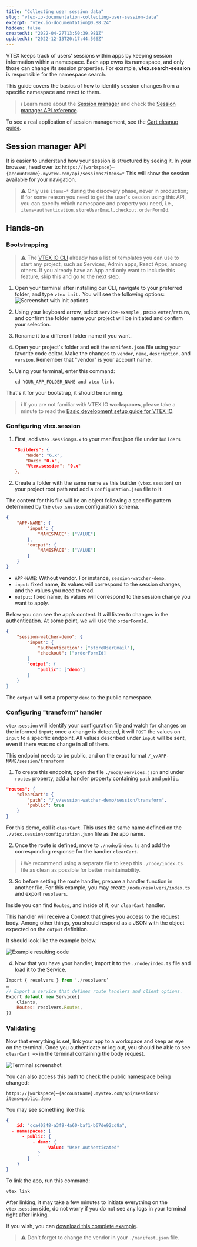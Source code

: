 ```yaml
---
title: "Collecting user session data"
slug: "vtex-io-documentation-collecting-user-session-data"
excerpt: "vtex.io-documentation@0.88.24"
hidden: false
createdAt: "2022-04-27T13:50:39.981Z"
updatedAt: "2022-12-13T20:17:44.566Z"
---
```


VTEX keeps track of users’ sessions within apps by keeping session information within a namespace. Each app owns its namespace, and only those can change its session properties. For example, **vtex.search-session** is responsible for the namespace search.

This guide covers the basics of how to identify session changes from a specific namespace  and react to them.

> ℹ️ Learn more about the [Session manager](https://help.vtex.com/tutorial/using-session-manager-to-track-browsing-sessions-in-vtex-stores--1pA0tqsD4BFnJYhQ7ORQBd) and check the [Session manager API reference](https://developers.vtex.com/vtex-rest-api/reference/session-manager-api-overview).

To see a real application of session management, see the [Cart cleanup guide](https://developers.vtex.com/vtex-developer-docs/docs/vtex-io-documentation-cleaning-cart-data-on-log-out).

## Session manager API

It is easier to understand how your session is structured by seeing it. In your browser, head over to:
`https://{workspace}–{accountName}.myvtex.com/api/sessions?items=*`
This will show the session available for your navigation.

> ⚠️ Only use `items=*` during the discovery phase, never in production; if for some reason you need to get the user's session using this API, you can specify which namespace and property you need, i.e.,
> `items=authentication.storeUserEmail,checkout.orderFormId`.

## Hands-on

### Bootstrapping

> ⚠️ The [VTEX IO CLI](https://developers.vtex.com/vtex-developer-docs/docs/vtex-io-documentation-vtex-io-cli-install) already has a list of templates you can use to start any project, such as Services, Admin apps, React Apps, among others. If you already have an App and only want to include this feature, skip this and go to the next step.

1. Open your terminal after installing our CLI, navigate to your preferred folder, and type `vtex init.`
   You will see the following options:
   ![Screenshot with init options](https://raw.githubusercontent.com/vtexdocs/dev-portal-content/main/images/vtex-io-documentation-collecting-user-session-data-0.png)

2. Using your keyboard arrow, select `service-example` , press `enter`/`return`, and confirm the folder name your project will be initiated and confirm your selection.

3. Rename it to a different folder name if you want.

4. Open your project's folder and edit the `manifest.json` file using your favorite code editor. Make the changes to `vendor`, `name`, `description`, and `version`. Remember that "vendor" is your account name.

5. Using your terminal, enter this command:

   ```
   cd YOUR_APP_FOLDER_NAME and vtex link.
   ```

That's it for your bootstrap, it should be running.

> ℹ️ If you are not familiar with VTEX IO **workspaces**, please take a minute to read the [Basic development setup guide for VTEX IO](https://developers.vtex.com/vtex-developer-docs/docs/vtex-io-documentation-2-basic-development-setup-in-vtex-io).

### Configuring vtex.session

1. First, add `vtex.session@0.x` to your manifest.json file under `builders`

   ```json
   "Builders": {
       "Node": "6.x",
       "Docs: "0.x",
       "Vtex.session": "0.x"
   },
   ```

2. Create a folder with the same name as this builder (`vtex.session`) on your project root path and add a `configuration.json` file to it.

The content for this file will be an object following a specific pattern determined by the `vtex.session` configuration schema.

```json
{
    "APP-NAME": {
        "input": {
            "NAMESPACE": ["VALUE"]
        },
        "output": {
            "NAMESPACE": ["VALUE"]
        }
    }
}
```

- `APP-NAME`: Without vendor. For instance, `session-watcher-demo`.
- `input`: fixed name, its values will correspond to the session changes, and the values you need to read.
- `output`: fixed name, its values will correspond to the session change you want to apply.

Below you can see the app’s content. It will listen to changes in the authentication. At some point, we will use the `orderFormId`.

```json
{
    "session-watcher-demo": {
        "input": {
            "authentication": ["storeUserEmail"],
            "checkout": ["orderFormId]
        }
        "output": {
            "public": ["demo"]
        }
    }
} 
```

The `output` will set a property `demo` to the public namespace.

### Configuring "transform" handler

`vtex.session` will identify your configuration file and watch for changes on the informed `input`; once a change is detected, it will `POST` the values on `input` to a specific endpoint. All values described under `input` will be sent, even if there was no change in all of them.

This endpoint needs to be public, and on the exact format `/_v/APP-NAME/session/transform`

1. To create this endpoint, open the file `./node/services.json` and under `routes` property, add a handler property containing `path` and `public`.

```json
"routes": {
    "clearCart": {
        "path": "/_v/session-watcher-demo/session/transform",
        "public": true
    }
}
```

For this demo, call it `clearCart`. This uses the same name defined on the `./vtex.session/configuration.json` file as the app name.

2. Once the route is defined, move to `./node/index.ts` and add the corresponding response for the handler `clearCart`.

> ℹ️ We recommend using a separate file to keep this `./node/index.ts` file as clean as possible for better maintainability.

3. So before setting the route handler, prepare a handler function in another file. For this example, you may create `/node/resolvers/index.ts`  and export `resolvers`.

Inside you can find `Routes`, and inside of it, our `clearCart` handler.

This handler will receive a Context that gives you access to the request body. Among other things, you should respond as a JSON with the object expected on the `output` definition.

It should look like the example below.

![Example resulting code](https://raw.githubusercontent.com/vtexdocs/dev-portal-content/main/images/vtex-io-documentation-collecting-user-session-data-1.png)

4. Now that you have your handler, import it to the `./node/index.ts` file and load it to the Service.

```javascript
Import { resolvers } from ‘./resolvers’
…
// Export a service that defines route handlers and client options.
Export default new Service{{
    Clients,
    Routes: resolvers.Routes,
})
```

### Validating

Now that everything is set, link your app to a workspace and keep an eye on the terminal. Once you authenticate or log out, you should be able to see `clearCart =>` in the terminal containing the body request.

![Terminal screenshot](https://raw.githubusercontent.com/vtexdocs/dev-portal-content/main/images/vtex-io-documentation-collecting-user-session-data-2.png)

You can also access this path to check the public namespace being changed:

```
https://{workspace}–{accountName}.myvtex.com/api/sessions?items=public.demo
```

You may see something like this:

```json
{
    id: "cca40248-a3f9-4a60-baf1-b67de92cd8a",
  - namespaces: {
      - public: {
          - demo: {
                Value: "User Authenticated"
            }
        }
    }
}
```

To link the app, run this command:

```
vtex link
```

After linking, it may take a few minutes to initiate everything on the `vtex.session` side, do not worry if you do not see any logs in your terminal right after linking.

If you wish, you can [download this complete example](https://drive.google.com/file/d/1ISNE6MhYz5pQEWmqjOmfpsUJ7ApBrwXw/view?usp=sharing).

> ⚠️ Don't forget to change the vendor in your `./manifest.json` file.

